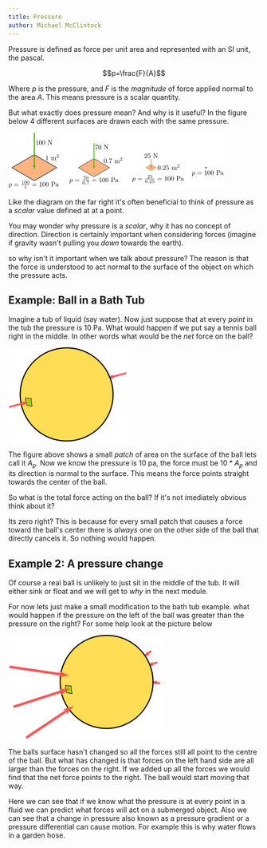 ```yaml
---
title: Pressure
author: Michael McClintock
---
```


Pressure is defined as force per unit area and represented with an SI
unit, the pascal.

$$p=\frac{F}{A}$$

Where $p$ is the pressure, and $F$ is the *magnitude* of force applied
normal to the area $A$. This means pressure is a scalar quantity. 

But what exactly does pressure mean? And why is it useful? In the
figure below 4 different surfaces are drawn each with the same
pressure.

![ ](pressure1.png)

Like the diagram on the far right it's often beneficial to think of
pressure as a *scalar* value defined at at a point.

You may wonder why pressure is a *scalar*, why it has no concept of
direction. Direction is certainly important when considering forces
(imagine if gravity wasn't pulling you *down* towards the earth).

so why isn't it important when we talk about pressure? The reason is
that the force is understood to act normal to the surface of the
object on which the pressure acts.

## Example: Ball in a Bath Tub

Imagine a tub of liquid (say water). Now just
suppose that at every *point* in the tub the pressure is $10$ Pa. What
would happen if we put say a tennis ball right in the middle. In other
words what would be the *net* force on the ball? 

![ ](pressure2.png)

The figure above shows a small *patch* of area on the surface of the
ball lets call it $A_p$. Now we know the pressure is $10$ pa, the
force must be $10*A_p$ and its direction is normal to the surface.
This means the force points straight towards the center of the ball.

So what is the total force acting on the ball? If it's not imediately
obvious think about it? 

Its zero right? This is because for every small patch that causes a
force toward the ball's center there is *always* one on the other side
of the ball that directly cancels it. So nothing would happen.

## Example 2: A pressure change

Of course a real ball is unlikely to just sit in the middle of the
tub. It will either sink or float and we will get to *why* in the next
module. 

For now lets just make a small modification to the bath tub example.
what would happen if the pressure on the left of the ball was greater
than the pressure on the right? For some help look at the picture
below

![ ](pressure3.png)

The balls surface hasn't changed so all the forces still all point to
the centre of the ball. But what has changed is that forces on the
left hand side are all larger than the forces on the right. If we
added up all the forces we would find that the net force points to the
right. The ball would start moving that way.

Here we can see that if we know what the pressure is at every point in
a fluid we can predict what forces will act on a submerged object.
Also we can see that a change in pressure also known as a pressure
gradient or a pressure differential can cause motion. For example this
is why water flows in a garden hose.

<!-- vim: set ft=pdc: -->
